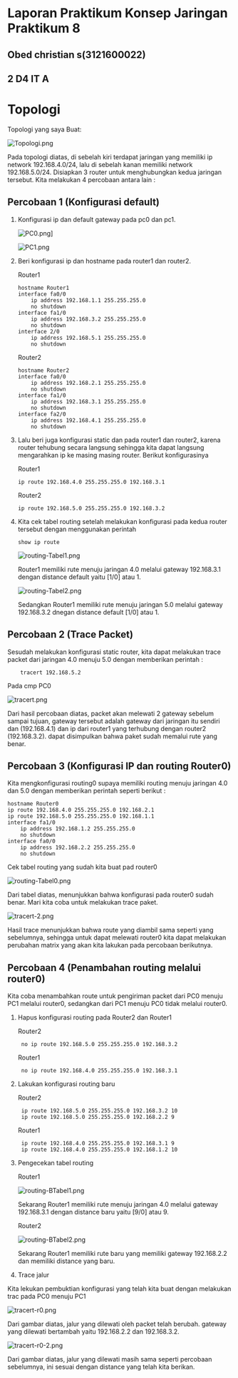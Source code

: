 # Laporan Praktikum Konsep Jaringan Praktikum 8

## Obed christian s(3121600022)

## 2 D4 IT A

# Topologi

Topologi yang saya Buat:

![Topologi.png](https://i.postimg.cc/g2XfKMhK/Topologi.png)

Pada topologi diatas, di sebelah kiri terdapat jaringan yang memiliki ip network 192.168.4.0/24, lalu di sebelah kanan memiliki network 192.168.5.0/24. Disiapkan 3 router untuk menghubungkan kedua jaringan tersebut.
Kita melakukan 4 percobaan antara lain :

## Percobaan 1 (Konfigurasi default)

1.  Konfigurasi ip dan default gateway pada pc0 dan pc1.

    ![PC0.png](https://i.postimg.cc/FsmBtW3p/PC0.png)]

    ![PC1.png](https://i.postimg.cc/VkhgNDr3/PC1.png)

2.  Beri konfigurasi ip dan hostname pada router1 dan router2.

    Router1

        hostname Router1
        interface fa0/0
            ip address 192.168.1.1 255.255.255.0
            no shutdown
        interface fa1/0
            ip address 192.168.3.2 255.255.255.0
            no shutdown
        interface 2/0
            ip address 192.168.5.1 255.255.255.0
            no shutdown

    Router2

        hostname Router2
        interface fa0/0
            ip address 192.168.2.1 255.255.255.0
            no shutdown
        interface fa1/0
            ip address 192.168.3.1 255.255.255.0
            no shutdown
        interface fa2/0
            ip address 192.168.4.1 255.255.255.0
            no shutdown

3.  Lalu beri juga konfigurasi static dan pada router1 dan router2, karena router tehubung secara langsung sehingga kita dapat langsung mengarahkan ip ke masing masing router. Berikut konfigurasinya

    Router1

        ip route 192.168.4.0 255.255.255.0 192.168.3.1

    Router2

        ip route 192.168.5.0 255.255.255.0 192.168.3.2

4.  Kita cek tabel routing setelah melakukan konfigurasi pada kedua router tersebut dengan menggunakan perintah

        show ip route

    ![routing-Tabel1.png](https://i.postimg.cc/BvVnkPz5/routing-Tabel1.png)

    Router1 memiliki rute menuju jaringan 4.0 melalui gateway 192.168.3.1 dengan distance default yaitu [1/0] atau 1.

    ![routing-Tabel2.png](https://i.postimg.cc/CLcTcTXk/routing-Tabel2.png)

    Sedangkan Router1 memiliki rute menuju jaringan 5.0 melalui gateway 192.168.3.2 dnegan distance default [1/0] atau 1.

## Percobaan 2 (Trace Packet)

Sesudah melakukan konfigurasi static router, kita dapat melakukan trace packet dari jaringan 4.0 menuju 5.0 dengan memberikan perintah :

        tracert 192.168.5.2

Pada cmp PC0

![tracert.png](https://i.postimg.cc/kgP1NjXK/tracert.png)

Dari hasil percobaan diatas, packet akan melewati 2 gateway sebelum sampai tujuan, gateway tersebut adalah gateway dari jaringan itu sendiri dan (192.168.4.1) dan ip dari router1 yang terhubung dengan router2 (192.168.3.2). dapat disimpulkan bahwa paket sudah memalui rute yang benar.

## Percobaan 3 (Konfigurasi IP dan routing Router0)

Kita mengkonfigurasi routing0 supaya memiliki routing menuju jaringan 4.0 dan 5.0 dengan memberikan perintah seperti berikut :

    hostname Router0
    ip route 192.168.4.0 255.255.255.0 192.168.2.1
    ip route 192.168.5.0 255.255.255.0 192.168.1.1
    interface fa1/0
        ip address 192.168.1.2 255.255.255.0
        no shutdown
    interface fa0/0
        ip address 192.168.2.2 255.255.255.0
        no shutdown

Cek tabel routing yang sudah kita buat pad router0

![routing-Tabel0.png](https://i.postimg.cc/pdT6ymL6/routing-Tabel0.png)

Dari tabel diatas, menunjukkan bahwa konfigurasi pada router0 sudah benar. Mari kita coba untuk melakukan trace paket.

![tracert-2.png](https://i.postimg.cc/wj3XmLDL/tracert-2.png)

Hasil trace menunjukkan bahwa route yang diambil sama seperti yang sebelumnya, sehingga untuk dapat melewati router0 kita dapat melakukan perubahan matrix yang akan kita lakukan pada percobaan berikutnya.

## Percobaan 4 (Penambahan routing melalui router0)

Kita coba menambahkan route untuk pengiriman packet dari PC0 menuju PC1 melalui router0, sedangkan dari PC1 menuju PC0 tidak melalui router0.

1.  Hapus konfigurasi routing pada Router2 dan Router1

    Router2

         no ip route 192.168.5.0 255.255.255.0 192.168.3.2

    Router1

         no ip route 192.168.4.0 255.255.255.0 192.168.3.1

2.  Lakukan konfigurasi routing baru

    Router2

         ip route 192.168.5.0 255.255.255.0 192.168.3.2 10
         ip route 192.168.5.0 255.255.255.0 192.168.2.2 9

    Router1

         ip route 192.168.4.0 255.255.255.0 192.168.3.1 9
         ip route 192.168.4.0 255.255.255.0 192.168.1.2 10

3.  Pengecekan tabel routing

    Router1

    ![routing-BTabel1.png](https://i.postimg.cc/qB32cyDd/routing-BTabel1.png)

    Sekarang Router1 memiliki rute menuju jaringan 4.0 melalui gateway 192.168.3.1 dengan distance baru yaitu [9/0] atau 9.

    Router2

    ![routing-BTabel2.png](https://i.postimg.cc/9fkqZQGM/routing-BTabel2.png)

    Sekarang Router1 memiliki rute baru yang memiliki gateway 192.168.2.2 dan memiliki distance yang baru.

4.  Trace jalur

Kita lekukan pembuktian konfigurasi yang telah kita buat dengan melakukan trac pada PC0 menuju PC1

![tracert-r0.png](https://i.postimg.cc/7YJPJLfb/tracert-r0.png)

Dari gambar diatas, jalur yang dilewati oleh packet telah berubah. gateway yang dilewati bertambah yaitu 192.168.2.2 dan 192.168.3.2.

![tracert-r0-2.png](https://i.postimg.cc/htrGc5X0/tracert-r0-2.png)

Dari gambar diatas, jalur yang dilewati masih sama seperti percobaan sebelumnya, ini sesuai dengan distance yang telah kita berikan.
